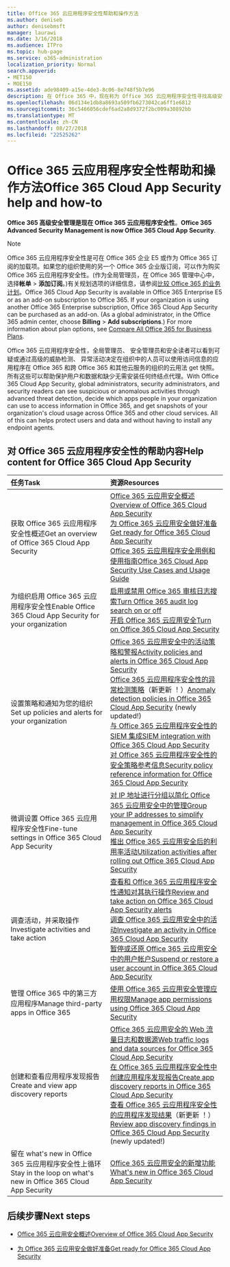 ```yaml
---
title: Office 365 云应用程序安全性帮助和操作方法
ms.author: deniseb
author: denisebmsft
manager: laurawi
ms.date: 3/16/2018
ms.audience: ITPro
ms.topic: hub-page
ms.service: o365-administration
localization_priority: Normal
search.appverid:
- MET150
- MOE150
ms.assetid: ade98409-a15e-4de3-8c06-8e748f5b7e96
description: 在 Office 365 中，现在称为 Office 365 云应用程序安全性寻找高级安全管理帮助内容。
ms.openlocfilehash: 06d134e1db8a8693a509fb6273042ca6ff1e6812
ms.sourcegitcommit: 36c5466056cdef6ad2a8d9372f2bc009a30892bb
ms.translationtype: MT
ms.contentlocale: zh-CN
ms.lasthandoff: 08/27/2018
ms.locfileid: "22525262"
---
```

# <a name="office-365-cloud-app-security-help-and-how-to"></a><span data-ttu-id="77c4b-103">Office 365 云应用程序安全性帮助和操作方法</span><span class="sxs-lookup"><span data-stu-id="77c4b-103">Office 365 Cloud App Security help and how-to</span></span>

 <span data-ttu-id="77c4b-104">**Office 365 高级安全管理是现在 Office 365 云应用程序安全性**。</span><span class="sxs-lookup"><span data-stu-id="77c4b-104">**Office 365 Advanced Security Management is now Office 365 Cloud App Security**.</span></span> 
  
> [!NOTE]
> <span data-ttu-id="77c4b-p101">Office 365 云应用程序安全性是可在 Office 365 企业 E5 或作为 Office 365 订阅的加载项。如果您的组织使用的另一个 Office 365 企业版订阅，可以作为购买 Office 365 云应用程序安全性。(作为全局管理员，在 Office 365 管理中心中，选择**帐单** \> **添加订阅**。)有关规划选项的详细信息，请参阅[比较 Office 365 的业务计划](https://go.microsoft.com/fwlink/?linkid=844053)。</span><span class="sxs-lookup"><span data-stu-id="77c4b-p101">Office 365 Cloud App Security is available in Office 365 Enterprise E5 or as an add-on subscription to Office 365. If your organization is using another Office 365 Enterprise subscription, Office 365 Cloud App Security can be purchased as an add-on. (As a global administrator, in the Office 365 admin center, choose **Billing** \> **Add subscriptions**.) For more information about plan options, see [Compare All Office 365 for Business Plans](https://go.microsoft.com/fwlink/?linkid=844053).</span></span> 
  
<span data-ttu-id="77c4b-p102">Office 365 云应用程序安全性，全局管理员、 安全管理员和安全读者可以看到可疑或通过高级的威胁检测、 异常活动决定在组织中的人员可以使用访问信息的应用程序在 Office 365 和跨 Office 365 和其他云服务的组织的云用法 get 快照。所有这些可以帮助保护用户和数据和缺少无需安装任何终结点代理。</span><span class="sxs-lookup"><span data-stu-id="77c4b-p102">With Office 365 Cloud App Security, global administrators, security administrators, and security readers can see suspicious or anomalous activities through advanced threat detection, decide which apps people in your organization can use to access information in Office 365, and get snapshots of your organization's cloud usage across Office 365 and other cloud services. All of this can helps protect users and data and without having to install any endpoint agents.</span></span>
  
## <a name="help-content-for-office-365-cloud-app-security"></a><span data-ttu-id="77c4b-110">对 Office 365 云应用程序安全性的帮助内容</span><span class="sxs-lookup"><span data-stu-id="77c4b-110">Help content for Office 365 Cloud App Security</span></span>

|<span data-ttu-id="77c4b-111">**任务**</span><span class="sxs-lookup"><span data-stu-id="77c4b-111">**Task**</span></span>|<span data-ttu-id="77c4b-112">**资源**</span><span class="sxs-lookup"><span data-stu-id="77c4b-112">**Resources**</span></span>|
|:-----|:-----|
|<span data-ttu-id="77c4b-113">获取 Office 365 云应用程序安全性概述</span><span class="sxs-lookup"><span data-stu-id="77c4b-113">Get an overview of Office 365 Cloud App Security</span></span>  <br/> |[<span data-ttu-id="77c4b-114">Office 365 云应用安全概述</span><span class="sxs-lookup"><span data-stu-id="77c4b-114">Overview of Office 365 Cloud App Security</span></span>](office-365-cas-overview.md) <br/> [<span data-ttu-id="77c4b-115">为 Office 365 云应用安全做好准备</span><span class="sxs-lookup"><span data-stu-id="77c4b-115">Get ready for Office 365 Cloud App Security</span></span>](get-ready-for-office-365-cas.md) <br/> [<span data-ttu-id="77c4b-116">Office 365 云应用程序安全用例和使用指南</span><span class="sxs-lookup"><span data-stu-id="77c4b-116">Office 365 Cloud App Security Use Cases and Usage Guide</span></span>](https://aka.ms/O365CASGuide) <br/> |
|<span data-ttu-id="77c4b-117">为组织启用 Office 365 云应用程序安全性</span><span class="sxs-lookup"><span data-stu-id="77c4b-117">Enable Office 365 Cloud App Security for your organization</span></span>  <br/> |[<span data-ttu-id="77c4b-118">启用或禁用 Office 365 审核日志搜索</span><span class="sxs-lookup"><span data-stu-id="77c4b-118">Turn Office 365 audit log search on or off</span></span>](turn-audit-log-search-on-or-off.md) <br/> [<span data-ttu-id="77c4b-119">开启 Office 365 云应用安全</span><span class="sxs-lookup"><span data-stu-id="77c4b-119">Turn on Office 365 Cloud App Security</span></span>](turn-on-office-365-cas.md) <br/> |
|<span data-ttu-id="77c4b-120">设置策略和通知为您的组织</span><span class="sxs-lookup"><span data-stu-id="77c4b-120">Set up policies and alerts for your organization</span></span>  <br/> |[<span data-ttu-id="77c4b-121">Office 365 云应用安全中的活动策略和警报</span><span class="sxs-lookup"><span data-stu-id="77c4b-121">Activity policies and alerts in Office 365 Cloud App Security</span></span>](activity-policies-and-alerts.md) <br/> <span data-ttu-id="77c4b-122">[Office 365 云应用程序安全性的异常检测策略](anomaly-detection-policies-in-ocas.md)（新更新 ！）</span><span class="sxs-lookup"><span data-stu-id="77c4b-122">[Anomaly detection policies in Office 365 Cloud App Security](anomaly-detection-policies-in-ocas.md) (newly updated!)</span></span>  <br/> [<span data-ttu-id="77c4b-123">与 Office 365 云应用程序安全性的 SIEM 集成</span><span class="sxs-lookup"><span data-stu-id="77c4b-123">SIEM integration with Office 365 Cloud App Security</span></span>](integrate-your-siem-server-with-office-365-cas.md) <br/> [<span data-ttu-id="77c4b-124">对 Office 365 云应用程序安全性的安全策略参考信息</span><span class="sxs-lookup"><span data-stu-id="77c4b-124">Security policy reference information for Office 365 Cloud App Security</span></span>](security-policy-reference-information-for-ocas.md) <br/> |
|<span data-ttu-id="77c4b-125">微调设置 Office 365 云应用程序安全性</span><span class="sxs-lookup"><span data-stu-id="77c4b-125">Fine-tune settings in Office 365 Cloud App Security</span></span>  <br/> |[<span data-ttu-id="77c4b-126">对 IP 地址进行分组以简化 Office 365 云应用安全中的管理</span><span class="sxs-lookup"><span data-stu-id="77c4b-126">Group your IP addresses to simplify management in Office 365 Cloud App Security</span></span>](group-your-ip-addresses-in-ocas.md) <br/> [<span data-ttu-id="77c4b-127">推出 Office 365 云应用安全后的利用率活动</span><span class="sxs-lookup"><span data-stu-id="77c4b-127">Utilization activities after rolling out Office 365 Cloud App Security</span></span>](utilization-activities-for-ocas.md) <br/> |
|<span data-ttu-id="77c4b-128">调查活动，并采取操作</span><span class="sxs-lookup"><span data-stu-id="77c4b-128">Investigate activities and take action</span></span>  <br/> |[<span data-ttu-id="77c4b-129">查看和 Office 365 云应用程序安全性通知对其执行操作</span><span class="sxs-lookup"><span data-stu-id="77c4b-129">Review and take action on Office 365 Cloud App Security alerts</span></span>](review-office-365-cas-alerts.md) <br/> [<span data-ttu-id="77c4b-130">调查 Office 365 云应用安全中的活动</span><span class="sxs-lookup"><span data-stu-id="77c4b-130">Investigate an activity in Office 365 Cloud App Security</span></span>](investigate-an-activity-in-office-365-cas.md) <br/> [<span data-ttu-id="77c4b-131">暂停或还原 Office 365 云应用安全中的用户帐户</span><span class="sxs-lookup"><span data-stu-id="77c4b-131">Suspend or restore a user account in Office 365 Cloud App Security</span></span>](suspend-or-restore-an-account-in-ocas.md) <br/> |
|<span data-ttu-id="77c4b-132">管理 Office 365 中的第三方应用程序</span><span class="sxs-lookup"><span data-stu-id="77c4b-132">Manage third-party apps in Office 365</span></span>  <br/> |[<span data-ttu-id="77c4b-133">使用 Office 365 云应用安全管理应用权限</span><span class="sxs-lookup"><span data-stu-id="77c4b-133">Manage app permissions using Office 365 Cloud App Security</span></span>](manage-app-permissions-in-ocas.md) <br/> |
|<span data-ttu-id="77c4b-134">创建和查看应用程序发现报告</span><span class="sxs-lookup"><span data-stu-id="77c4b-134">Create and view app discovery reports</span></span>  <br/> |[<span data-ttu-id="77c4b-135">Office 365 云应用安全的 Web 流量日志和数据源</span><span class="sxs-lookup"><span data-stu-id="77c4b-135">Web traffic logs and data sources for Office 365 Cloud App Security</span></span>](web-traffic-logs-and-data-sources-for-ocas.md) <br/> [<span data-ttu-id="77c4b-136">在 Office 365 云应用程序安全性中创建应用程序发现报告</span><span class="sxs-lookup"><span data-stu-id="77c4b-136">Create app discovery reports in Office 365 Cloud App Security</span></span>](create-app-discovery-reports-in-ocas.md) <br/> <span data-ttu-id="77c4b-137">[查看 Office 365 云应用程序安全性的应用程序发现结果](review-app-discovery-findings-in-ocas.md)（新更新 ！）</span><span class="sxs-lookup"><span data-stu-id="77c4b-137">[Review app discovery findings in Office 365 Cloud App Security](review-app-discovery-findings-in-ocas.md) (newly updated!)</span></span>  <br/> |
|<span data-ttu-id="77c4b-138">留在 what's new in Office 365 云应用程序安全性上循环</span><span class="sxs-lookup"><span data-stu-id="77c4b-138">Stay in the loop on what's new in Office 365 Cloud App Security</span></span>  <br/> |[<span data-ttu-id="77c4b-139">Office 365 云应用安全的新增功能</span><span class="sxs-lookup"><span data-stu-id="77c4b-139">What's new in Office 365 Cloud App Security</span></span>](new-in-office-365-cas.md) <br/> |
   
## <a name="next-steps"></a><span data-ttu-id="77c4b-140">后续步骤</span><span class="sxs-lookup"><span data-stu-id="77c4b-140">Next steps</span></span>

- [<span data-ttu-id="77c4b-141">Office 365 云应用安全概述</span><span class="sxs-lookup"><span data-stu-id="77c4b-141">Overview of Office 365 Cloud App Security</span></span>](office-365-cas-overview.md)
    
- [<span data-ttu-id="77c4b-142">为 Office 365 云应用安全做好准备</span><span class="sxs-lookup"><span data-stu-id="77c4b-142">Get ready for Office 365 Cloud App Security</span></span>](get-ready-for-office-365-cas.md)
    

